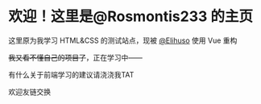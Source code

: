 # 欢迎！这里是@Rosmontis233 的主页

这里原为我学习 HTML&CSS 的测试站点，现被 [@Elihuso](https://github.com/LS-KR) 使用 Vue 重构

~~我又看不懂自己的项目了~~，正在学习中——

有什么关于前端学习的建议请浇浇我TAT

欢迎友链交换